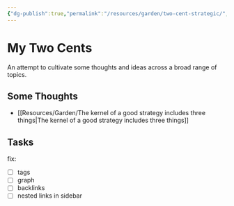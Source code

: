 ```yaml
---
{"dg-publish":true,"permalink":"/resources/garden/two-cent-strategic/","tags":"gardenEntry"}
---
```



# My Two Cents

An attempt to cultivate some thoughts and ideas across a broad range of topics.

## Some Thoughts

- [[Resources/Garden/The kernel of a good strategy includes three things\|The kernel of a good strategy includes three things]]

## Tasks

fix:
- [ ] tags
- [ ] graph
- [ ] backlinks
- [ ] nested links in sidebar